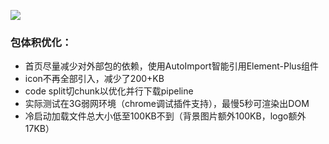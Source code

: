 ![](https://github.com/orcastor/webapp/blob/master/demo.gif)

### 包体积优化：

- 首页尽量减少对外部包的依赖，使用AutoImport智能引用Element-Plus组件
- icon不再全部引入，减少了200+KB
- code split切chunk以优化并行下载pipeline
- 实际测试在3G弱网环境（chrome调试插件支持），最慢5秒可渲染出DOM
- 冷启动加载文件总大小低至100KB不到（背景图片额外100KB，logo额外17KB）
